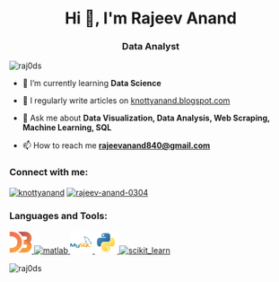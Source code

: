 <h1 align="center">Hi 👋, I'm Rajeev Anand</h1>
<h3 align="center">Data Analyst </h3>

<p align="left"> <img src="https://komarev.com/ghpvc/?username=raj0ds&label=Profile%20views&color=0e75b6&style=flat" alt="raj0ds" /> </p>

- 🌱 I’m currently learning **Data Science**

- 📝 I regularly write articles on [knottyanand.blogspot.com](knottyanand.blogspot.com)

- 💬 Ask me about **Data Visualization, Data Analysis, Web Scraping, Machine Learning, SQL**

- 📫 How to reach me **rajeevanand840@gmail.com**

<h3 align="left">Connect with me:</h3>
<p align="left">
<a href="https://twitter.com/knottyanand" target="blank"><img align="center" src="https://raw.githubusercontent.com/rahuldkjain/github-profile-readme-generator/master/src/images/icons/Social/twitter.svg" alt="knottyanand" height="30" width="40" /></a>
<a href="https://linkedin.com/in/rajeev-anand-0304" target="blank"><img align="center" src="https://raw.githubusercontent.com/rahuldkjain/github-profile-readme-generator/master/src/images/icons/Social/linked-in-alt.svg" alt="rajeev-anand-0304" height="30" width="40" /></a>
</p>

<h3 align="left">Languages and Tools:</h3>
<p align="left"> <a href="https://d3js.org/" target="_blank"> <img src="https://raw.githubusercontent.com/devicons/devicon/master/icons/d3js/d3js-original.svg" alt="d3js" width="40" height="40"/> </a> <a href="https://www.mathworks.com/" target="_blank"> <img src="https://upload.wikimedia.org/wikipedia/commons/2/21/Matlab_Logo.png" alt="matlab" width="40" height="40"/> </a> <a href="https://www.mysql.com/" target="_blank"> <img src="https://raw.githubusercontent.com/devicons/devicon/master/icons/mysql/mysql-original-wordmark.svg" alt="mysql" width="40" height="40"/> </a> <a href="https://www.python.org" target="_blank"> <img src="https://raw.githubusercontent.com/devicons/devicon/master/icons/python/python-original.svg" alt="python" width="40" height="40"/> </a> <a href="https://scikit-learn.org/" target="_blank"> <img src="https://upload.wikimedia.org/wikipedia/commons/0/05/Scikit_learn_logo_small.svg" alt="scikit_learn" width="40" height="40"/> </a> </p>

<p><img align="center" src="https://github-readme-stats.vercel.app/api/top-langs?username=raj0ds&show_icons=true&locale=en&layout=compact" alt="raj0ds" /></p>
